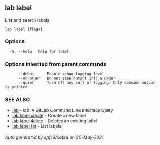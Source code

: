 ## lab label

List and search labels

```
lab label [flags]
```

### Options

```
  -h, --help   help for label
```

### Options inherited from parent commands

```
      --debug      Enable debug logging level
      --no-pager   Do not pipe output into a pager
      --quiet      Turn off any sort of logging. Only command output is printed
```

### SEE ALSO

* [lab](index.md)	 - lab: A GitLab Command Line Interface Utility
* [lab label create](lab_label_create.md)	 - Create a new label
* [lab label delete](lab_label_delete.md)	 - Deletes an existing label
* [lab label list](lab_label_list.md)	 - List labels

###### Auto generated by spf13/cobra on 20-May-2021
